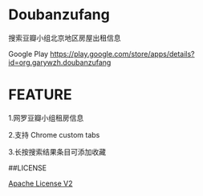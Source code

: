 # Doubanzufang

搜索豆瓣小组北京地区房屋出租信息

Google Play https://play.google.com/store/apps/details?id=org.garywzh.doubanzufang

# FEATURE

1.网罗豆瓣小组租房信息

2.支持 Chrome custom tabs

3.长按搜索结果条目可添加收藏

##LICENSE

[Apache License V2](/LICENSE)
